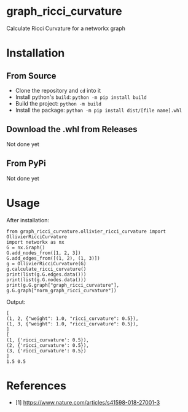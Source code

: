 # graph_ricci_curvature
Calculate Ricci Curvature for a networkx graph

# Installation

## From Source
- Clone the repository and ```cd``` into it
- Install python's ```build```: ```python -m pip install build```
- Build the project: ```python -m build```
- Install the package: ```python -m pip install dist/[file name].whl```

## Download the .whl from Releases

Not done yet

## From PyPi

Not done yet

# Usage

After installation:

```
from graph_ricci_curvature.ollivier_ricci_curvature import OllivierRicciCurvature
import networkx as nx
G = nx.Graph()
G.add_nodes_from([1, 2, 3])
G.add_edges_from([(1, 2), (1, 3)])
g = OllivierRicciCurvature(G)
g.calculate_ricci_curvature()
print(list(g.G.edges.data()))
print(list(g.G.nodes.data()))
print(g.G.graph["graph_ricci_curvature"], g.G.graph["norm_graph_ricci_curvature"])
```

Output:

```
[
(1, 2, {"weight": 1.0, "ricci_curvature": 0.5}),
(1, 3, {"weight": 1.0, "ricci_curvature": 0.5}),
]
[
(1, {'ricci_curvature': 0.5}),
(2, {'ricci_curvature': 0.5}),
(3, {'ricci_curvature': 0.5})
]
1.5 0.5
```

# References
- [1] https://www.nature.com/articles/s41598-018-27001-3
